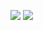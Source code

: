 [![](https://gitlab.com/pl.rachuna-net/infrastructure/terraform/iac-gitlab/-/badges/release.svg)](https://gitlab.com/pl.rachuna-net/infrastructure/terraform/iac-gitlab/-/releases)
[![](https://gitlab.com/pl.rachuna-net/infrastructure/terraform/iac-gitlab/badges/main/pipeline.svg)](https://gitlab.com/pl.rachuna-net/infrastructure/terraform/iac-gitlab/-/commits/main)
